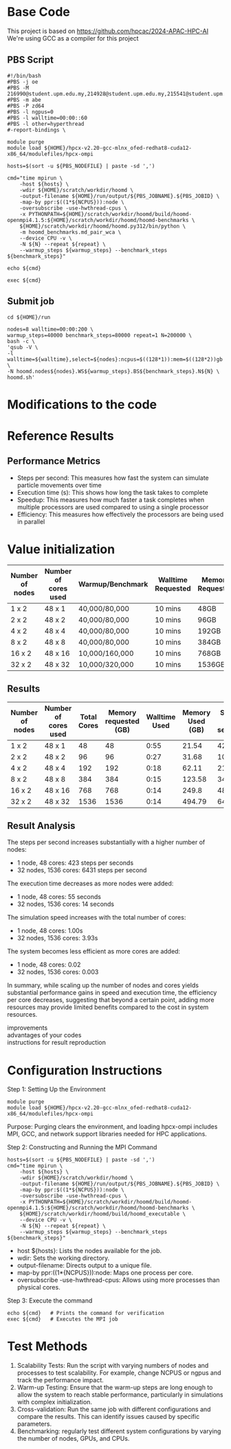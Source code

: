 # Base Code
This project is based on https://github.com/hpcac/2024-APAC-HPC-AI  
We're using GCC as a compiler for this project

## PBS Script
```
#!/bin/bash
#PBS -j oe  
#PBS -M 216990@student.upm.edu.my,214928@student.upm.edu.my,215541@student.upm.edu.my,215014@student.upm.edu.my,214511@student.upm.edu.my
#PBS -m abe
#PBS -P zd64
#PBS -l ngpus=0
#PBS -l walltime=00:00::60
#PBS -l other=hyperthread
#-report-bindings \

module purge
module load ${HOME}/hpcx-v2.20-gcc-mlnx_ofed-redhat8-cuda12-x86_64/modulefiles/hpcx-ompi

hosts=$(sort -u ${PBS_NODEFILE} | paste -sd ',')

cmd="time mpirun \
    -host ${hosts} \
    -wdir ${HOME}/scratch/workdir/hoomd \
    -output-filename ${HOME}/run/output/${PBS_JOBNAME}.${PBS_JOBID} \
    -map-by ppr:$((1*${NCPUS})):node \
    -oversubscribe -use-hwthread-cpus \
    -x PYTHONPATH=${HOME}/scratch/workdir/hoomd/build/hoomd-openmpi4.1.5:${HOME}/scratch/workdir/hoomd/hoomd-benchmarks \
    ${HOME}/scratch/workdir/hoomd/hoomd.py312/bin/python \
    -m hoomd_benchmarks.md_pair_wca \
    --device CPU -v \
    -N ${N} --repeat ${repeat} \
    --warmup_steps ${warmup_steps} --benchmark_steps ${benchmark_steps}"

echo ${cmd}

exec ${cmd}

```
## Submit job
```
cd ${HOME}/run

nodes=8 walltime=00:00:200 \
warmup_steps=40000 benchmark_steps=80000 repeat=1 N=200000 \
bash -c \
'qsub -V \
-l walltime=${walltime},select=${nodes}:ncpus=$((128*1)):mem=$((128*2))gb \
-N hoomd.nodes${nodes}.WS${warmup_steps}.BS${benchmark_steps}.N${N} \
hoomd.sh'
```

# Modifications to the code

# Reference Results
## Performance Metrics
- Steps per second: This measures how fast the system can simulate particle movements over time
- Execution time (s): This shows how long the task takes to complete
- Speedup: This measures how much faster a task completes when multiple processors are used compared to using a single processor
- Efficiency: This measures how effectively the processors are being used in parallel

# Value initialization
| Number of nodes | Number of cores used | Warmup/Benchmark   | Walltime Requested | Memory Requested |
|------------------|----------------------|--------------------|--------------------|------------------|
| 1 x 2            | 48 x 1              | 40,000/80,000      | 10 mins            | 48GB             |
| 2 x 2            | 48 x 2              | 40,000/80,000      | 10 mins            | 96GB             |
| 4 x 2            | 48 x 4              | 40,000/80,000      | 10 mins            | 192GB            |
| 8 x 2            | 48 x 8              | 40,000/80,000      | 10 mins            | 384GB            |
| 16 x 2           | 48 x 16             | 10,000/160,000     | 10 mins            | 768GB            |
| 32 x 2           | 48 x 32             | 10,000/320,000     | 10 mins            | 1536GB           |

## Results
| Number of nodes | Number of cores used | Total Cores | Memory requested (GB) | Walltime Used | Memory Used (GB) | Steps per second |
|------------------|----------------------|-------------|------------------------|---------------|------------------|------------------|
| 1 x 2            | 48 x 1              | 48          | 48                     | 0:55          | 21.54            | 423              |
| 2 x 2            | 48 x 2              | 96          | 96                     | 0:27          | 31.68            | 1058             |
| 4 x 2            | 48 x 4              | 192         | 192                    | 0:18          | 62.11            | 2142             |
| 8 x 2            | 48 x 8              | 384         | 384                    | 0:15          | 123.58           | 3431             |
| 16 x 2           | 48 x 16             | 768         | 768                    | 0:14          | 249.8            | 4831             |
| 32 x 2           | 48 x 32             | 1536        | 1536                   | 0:14          | 494.79           | 6431             |

## Result Analysis 
The steps per second increases substantially with a higher number of nodes:
  - 1 node, 48 cores: 423 steps per seconds
  - 32 nodes, 1536 cores: 6431 steps per second

The execution time decreases as more nodes were added:
  - 1 node, 48 cores: 55 seconds
  - 32 nodes, 1536 cores: 14 seconds

The simulation speed increases with the total number of cores:
  - 1 node, 48 cores: 1.00s
  - 32 nodes, 1536 cores: 3.93s

The system becomes less efficient as more cores are added:
  - 1 node, 48 cores: 0.02
  - 32 nodes, 1536 cores: 0.003

In summary, while scaling up the number of nodes and cores yields substantial performance gains in speed and execution time, the efficiency per core decreases, suggesting that beyond a certain point, adding more resources may provide limited benefits compared to the cost in system resources.

improvements  
advantages of your codes  
instructions for result reproduction

# Configuration Instructions
Step 1: Setting Up the Environment
```
module purge
module load ${HOME}/hpcx-v2.20-gcc-mlnx_ofed-redhat8-cuda12-x86_64/modulefiles/hpcx-ompi
```
Purpose: Purging clears the environment, and loading hpcx-ompi includes MPI, GCC, and network support libraries needed for HPC applications.

Step 2: Constructing and Running the MPI Command
```
hosts=$(sort -u ${PBS_NODEFILE} | paste -sd ',')
cmd="time mpirun \
    -host ${hosts} \
    -wdir ${HOME}/scratch/workdir/hoomd \
    -output-filename ${HOME}/run/output/${PBS_JOBNAME}.${PBS_JOBID} \
    -map-by ppr:$((1*${NCPUS})):node \
    -oversubscribe -use-hwthread-cpus \
    -x PYTHONPATH=${HOME}/scratch/workdir/hoomd/build/hoomd-openmpi4.1.5:${HOME}/scratch/workdir/hoomd/hoomd-benchmarks \
    ${HOME}/scratch/workdir/hoomd/build/hoomd_executable \
    --device CPU -v \
    -N ${N} --repeat ${repeat} \
    --warmup_steps ${warmup_steps} --benchmark_steps ${benchmark_steps}"
```
- host ${hosts}: Lists the nodes available for the job.
- wdir: Sets the working directory.
- output-filename: Directs output to a unique file.
- map-by ppr:$((1*${NCPUS})):node: Maps one process per core.
- oversubscribe -use-hwthread-cpus: Allows using more processes than physical cores.

Step 3: Execute the command
```
echo ${cmd}   # Prints the command for verification
exec ${cmd}   # Executes the MPI job
```

# Test Methods
1. Scalability Tests: Run the script with varying numbers of nodes and processes to test scalability. For example, change NCPUS or ngpus and track the performance impact.
2. Warm-up Testing: Ensure that the warm-up steps are long enough to allow the system to reach stable performance, particularly in simulations with complex initialization.
3. Cross-validation: Run the same job with different configurations and compare the results. This can identify issues caused by specific parameters.
4. Benchmarking: regularly test different system configurations by varying the number of nodes, GPUs, and CPUs.
